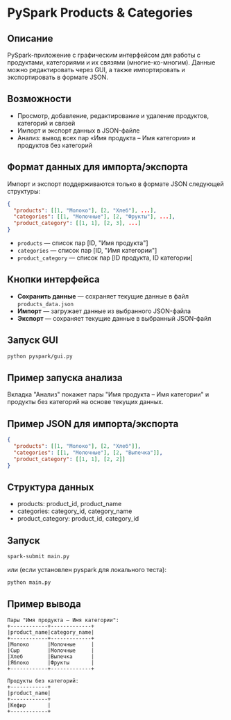 # PySpark Products & Categories

## Описание

PySpark-приложение с графическим интерфейсом для работы с продуктами, категориями и их связями (многие-ко-многим). Данные можно редактировать через GUI, а также импортировать и экспортировать в формате JSON.

## Возможности
- Просмотр, добавление, редактирование и удаление продуктов, категорий и связей
- Импорт и экспорт данных в JSON-файле
- Анализ: вывод всех пар «Имя продукта – Имя категории» и продуктов без категорий

## Формат данных для импорта/экспорта

Импорт и экспорт поддерживаются только в формате JSON следующей структуры:

```json
{
  "products": [[1, "Молоко"], [2, "Хлеб"], ...],
  "categories": [[1, "Молочные"], [2, "Фрукты"], ...],
  "product_category": [[1, 1], [2, 3], ...]
}
```
- `products` — список пар [ID, "Имя продукта"]
- `categories` — список пар [ID, "Имя категории"]
- `product_category` — список пар [ID продукта, ID категории]

## Кнопки интерфейса
- **Сохранить данные** — сохраняет текущие данные в файл `products_data.json`
- **Импорт** — загружает данные из выбранного JSON-файла
- **Экспорт** — сохраняет текущие данные в выбранный JSON-файл

## Запуск GUI
```bash
python pyspark/gui.py
```

## Пример запуска анализа
Вкладка "Анализ" покажет пары "Имя продукта – Имя категории" и продукты без категорий на основе текущих данных.

## Пример JSON для импорта/экспорта
```json
{
  "products": [[1, "Молоко"], [2, "Хлеб"]],
  "categories": [[1, "Молочные"], [2, "Выпечка"]],
  "product_category": [[1, 1], [2, 2]]
}
```

## Структура данных
- products: product_id, product_name
- categories: category_id, category_name
- product_category: product_id, category_id

## Запуск

```bash
spark-submit main.py
```

или (если установлен pyspark для локального теста):

```bash
python main.py
```

## Пример вывода

```
Пары "Имя продукта – Имя категории":
+------------+-------------+
|product_name|category_name|
+------------+-------------+
|Молоко      |Молочные     |
|Сыр         |Молочные     |
|Хлеб        |Выпечка      |
|Яблоко      |Фрукты       |
+------------+-------------+

Продукты без категорий:
+------------+
|product_name|
+------------+
|Кефир       |
+------------+
``` 
